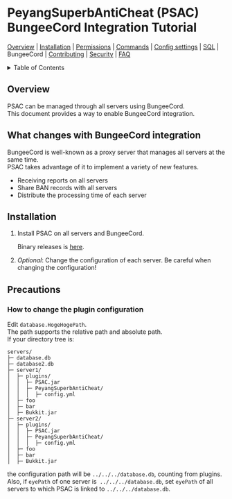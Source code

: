 # PeyangSuperbAntiCheat (PSAC) BungeeCord Integration Tutorial

[Overview](README-en.md#overview) | [Installation](README-en.md#installation) | [Permissions](README-en.md#permissions) | [Commands](README-en.md#commands) | [Config settings](README-en.md#config-settings) | [SQL](SQL-en.md) | BungeeCord | [Contributing](CONTRIBUTING-en.md) | [Security](SECURITY-en.md) | [FAQ](README-en.md#what-is-this-npcwatchdog)

<details>
<summary>Table of Contents</summary>

- [PeyangSuperbAntiCheat (PSAC) BungeeCord Integration Tutorial](#peyangsuperbanticheat-psac-bungeecord-integration-tutorial)
  - [Overview](#overview)
  - [What changes with BungeeCord integration](#what-changes-with-bungeecord-integration)
  - [Installation](#installation)
  - [Precautions](#precautions)
    - [How to change the plugin configuration](#how-to-change-the-plugin-configuration)

</details>

## Overview

PSAC can be managed through all servers using BungeeCord.  
This document provides a way to enable BungeeCord integration.

## What changes with BungeeCord integration

BungeeCord is well-known as a proxy server that manages all servers at the same time.  
PSAC takes advantage of it to implement a variety of new features.

-   Receiving reports on all servers
-   Share BAN records with all servers
-   Distribute the processing time of each server

## Installation

1.  Install PSAC on all servers and BungeeCord.

    Binary releases is [here](https://github.com/P2P-Develop/PeyangSuperbAntiCheat/releases).

2.  _Optional_: Change the configuration of each server. Be careful when changing the configuration!

## Precautions

### How to change the plugin configuration

Edit `database.HogeHogePath`.  
The path supports the relative path and absolute path.  
If your directory tree is:

```tst
servers/
├─ database.db
├─ database2.db
├─ server1/
│  ├─ plugins/
│  │  ├─ PSAC.jar
│  │  ├─ PeyangSuperbAntiCheat/
│  │  │  ├─ config.yml
│  ├─ foo
│  ├─ bar
│  ├─ Bukkit.jar
├─ server2/
│  ├─ plugins/
│  │  ├─ PSAC.jar
│  │  ├─ PeyangSuperbAntiCheat/
│  │  │  ├─ config.yml
│  ├─ foo
│  ├─ bar
│  ├─ Bukkit.jar
```

the configuration path will be `../../../database.db`, counting from plugins.  
Also, if `eyePath` of one server is` ../../../database.db`,
set `eyePath` of all servers to which PSAC is linked to `../../../database.db`.
